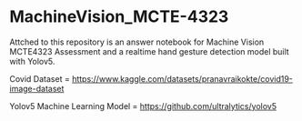 # MachineVision_MCTE-4323

Attched to this repository is an answer notebook for Machine Vision MCTE4323 Assessment and a realtime hand gesture detection model built with Yolov5.

Covid Dataset = https://www.kaggle.com/datasets/pranavraikokte/covid19-image-dataset

Yolov5 Machine Learning Model = https://github.com/ultralytics/yolov5
